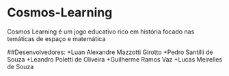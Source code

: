 # Cosmos-Learning
Cosmos Learning é um jogo educativo rico em história focado nas temáticas de espaço e matemática

##Desenvolvedores:
+Luan Alexandre Mazzotti Girotto
+Pedro Santilli de Souza
+Leandro Poletti de Oliveira
+Guilherme Ramos Vaz
+Lucas Meirelles de Souza
